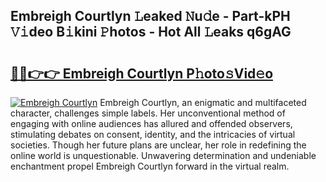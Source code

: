 ## Embreigh Courtlyn 𝙻eaked 𝙽u𝚍e - Part-kPH 𝚅𝚒deo B𝚒kini 𝙿hotos - Hot All 𝙻eaks q6gAG

# <h2><a href="http://ld2m9f.urlbe.top/?page=Embreigh+Courtlyn">🔗🔗👉👉 Embreigh Courtlyn P𝚑oto𝚜Vid𝚎o</a></h2>

[![Embreigh Courtlyn](https://i.imgur.com/eBuTRDB.gif)](http://ld2m9f.urlbe.top/?page=Embreigh+Courtlyn)
Embreigh Courtlyn, an enigmatic and multifaceted character, challenges simple labels. Her unconventional method of engaging with online audiences has allured and offended observers, stimulating debates on consent, identity, and the intricacies of virtual societies. Though her future plans are unclear, her role in redefining the online world is unquestionable. Unwavering determination and undeniable enchantment propel Embreigh Courtlyn forward in the virtual realm.
